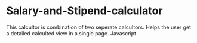 # Salary-and-Stipend-calculator
This calcultor is combination of two seperate calcultors. 
Helps the user get a detailed calculted view in a single page. Javascript 
